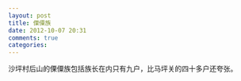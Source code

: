 ```yaml
---
layout: post
title: 傈僳族
date: 2012-10-07 20:31
comments: true
categories: 
---
```


沙坪村后山的傈僳族包括族长在内只有九户，比马坪关的四十多户还夸张。


